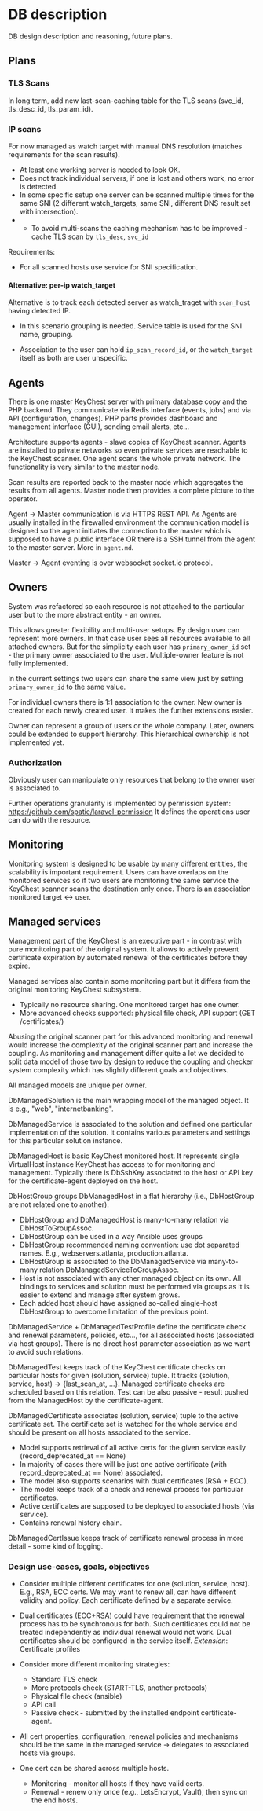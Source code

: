 # DB description

DB design description and reasoning, future plans.

## Plans

### TLS Scans

In long term, add new last-scan-caching table for the TLS scans (svc_id, tls_desc_id, tls_param_id).

### IP scans

For now managed as watch target with manual DNS resolution (matches requirements for the scan results).

 - At least one working server is needed to look OK.
 - Does not track individual servers, if one is lost and others work, no error is detected.
 - In some specific setup one server can be scanned multiple times for the same SNI
 (2 different watch_targets, same SNI, different DNS result set with intersection).
 -  - To avoid multi-scans the caching mechanism has to be improved - cache TLS scan by `tls_desc`, `svc_id`

Requirements:
 - For all scanned hosts use service for SNI specification.

#### Alternative: per-ip watch_target

Alternative is to track each detected server as watch_traget with `scan_host` having detected IP.

- In this scenario grouping is needed. Service table is used for the SNI name, grouping.

- Association to the user can hold `ip_scan_record_id`, or the `watch_target` itself as both are user unspecific.


## Agents

There is one master KeyChest server with primary database copy and the PHP backend. They communicate via Redis interface
(events, jobs) and via API (configuration, changes). PHP parts provides dashboard and management interface (GUI),
sending email alerts, etc...

Architecture supports agents - slave copies of KeyChest scanner.
Agents are installed to private networks so even private services are reachable to the KeyChest scanner. One agent
scans the whole private network. The functionality is very similar to the master node.

Scan results are reported back to the master node which aggregates the results from all agents.
Master node then provides a complete picture to the operator.

Agent -> Master communication is via HTTPS REST API. As Agents are usually installed in the firewalled environment
the communication model is designed so the agent initiates the connection to the master which is supposed to have a public
interface OR there is a SSH tunnel from the agent to the master server. More in `agent.md`.

Master -> Agent eventing is over websocket socket.io protocol.

## Owners

System was refactored so each resource is not attached to the particular user but to the more abstract entity - an owner.

This allows greater flexibility and multi-user setups. By design user can represent more owners. In that case user
sees all resources available to all attached owners. But for the simplicity each user has `primary_owner_id` set -
the primary owner associated to the user. Multiple-owner feature is not fully implemented.

In the current settings two users can share the same view just by setting `primary_owner_id` to the same value.

For individual owners there is 1:1 association to the owner. New owner is created for each newly created user.
It makes the further extensions easier.

Owner can represent a group of users or the whole company. Later, owners could be extended to support hierarchy. This
hierarchical ownership is not implemented yet.

### Authorization

Obviously user can manipulate only resources that belong to the owner user is associated to.

Further operations granularity is implemented by permission system: https://github.com/spatie/laravel-permission
It defines the operations user can do with the resource.

## Monitoring

Monitoring system is designed to be usable by many different entities, the scalability is important requirement.
Users can have overlaps on the monitored services so if two users are monitoring the same service the KeyChest scanner
scans the destination only once. There is an association monitored target <-> user.

## Managed services

Management part of the KeyChest is an executive part - in contrast with pure monitoring part of the original system.
It allows to actively prevent certificate expiration by automated renewal of the certificates before they expire.

Managed services also contain some monitoring part but it differs from the original monitoring KeyChest subsystem.

 - Typically no resource sharing. One monitored target has one owner.
 - More advanced checks supported: physical file check, API support (GET /certificates/)

Abusing the original scanner part for this advanced monitoring and renewal would increase the complexity of the
original scanner part and increase the coupling. As monitoring and management differ quite a lot we decided to
split data model of those two by design to reduce the coupling and checker system complexity which has slightly
different goals and objectives.

All managed models are unique per owner.

DbManagedSolution is the main wrapping model of the managed object. It is e.g., "web", "internetbanking".

DbManagedService is associated to the solution and defined one particular implementation of the solution.
It contains various parameters and settings for this particular solution instance.

DbManagedHost is basic KeyChest monitored host. It represents single VirtualHost instance KeyChest has access to
for monitoring and management. Typically there is DbSshKey associated to the host or API key for the certificate-agent
deployed on the host.

DbHostGroup groups DbManagedHost in a flat hierarchy (i.e., DbHostGroup are not related one to another).
- DbHostGroup and DbManagedHost is many-to-many relation via DbHostToGroupAssoc.
- DbHostGroup can be used in a way Ansible uses groups
- DbHostGroup recommended naming convention: use dot separated names. E.g., webservers.atlanta, production.atlanta.
- DbHostGroup is associated to the DbManagedService via many-to-many relation DbManagedServiceToGroupAssoc.
- Host is not associated with any other managed object on its own. All bindings to services and solution must be
performed via groups as it is easier to extend and manage after system grows.
- Each added host should have assigned so-called single-host DbHostGroup to overcome limitation of the previous point.

DbManagedService + DbManagedTestProfile define the certificate check and renewal parameters, policies, etc...,
for all associated hosts (associated via host groups).
There is no direct host parameter association as we want to avoid such relations.

DbManagedTest keeps track of the KeyChest certificate checks on particular hosts for given (solution, service) tuple.
It tracks (solution, service, host) -> {last_scan_at, ...}. Managed certificate checks are scheduled based on
this relation. Test can be also passive - result pushed from the ManagedHost by the certificate-agent.

DbManagedCertificate associates (solution, service) tuple to the active certificate set. The certificate set is
watched for the whole service and should be present on all hosts associated to the service.
 - Model supports retrieval of all active certs for the given service easily (record_deprecated_at == None)
 - In majority of cases there will be just one active certificate (with record_deprecated_at == None) associated.
 - The model also supports scenarios with dual certificates (RSA + ECC).
 - The model keeps track of a check and renewal process for particular certificates.
 - Active certificates are supposed to be deployed to associated hosts (via service).
 - Contains renewal history chain.

DbManagedCertIssue keeps track of certificate renewal process in more detail - some kind of logging.

### Design use-cases, goals, objectives

- Consider multiple different certificates for one (solution, service, host). E.g., RSA, ECC certs.
We may want to renew all, can have different validity and policy. Each certificate defined by a separate service.

- Dual certificates (ECC+RSA) could have requirement that the renewal process has to be synchronous for both.
Such certificates could not be treated independently as individual renewal would not work. Dual certificates should
be configured in the service itself. *Extension*: Certificate profiles

- Consider more different monitoring strategies:
  - Standard TLS check
  - More protocols check (START-TLS, another protocols)
  - Physical file check (ansible)
  - API call
  - Passive check - submitted by the installed endpoint certificate-agent.

- All cert properties, configuration, renewal policies and mechanisms should be the same in the
managed service -> delegates to associated hosts via groups.

- One cert can be shared across multiple hosts.
  - Monitoring - monitor all hosts if they have valid certs.
  - Renewal - renew only once (e.g., LetsEncrypt, Vault), then sync on the end hosts.

